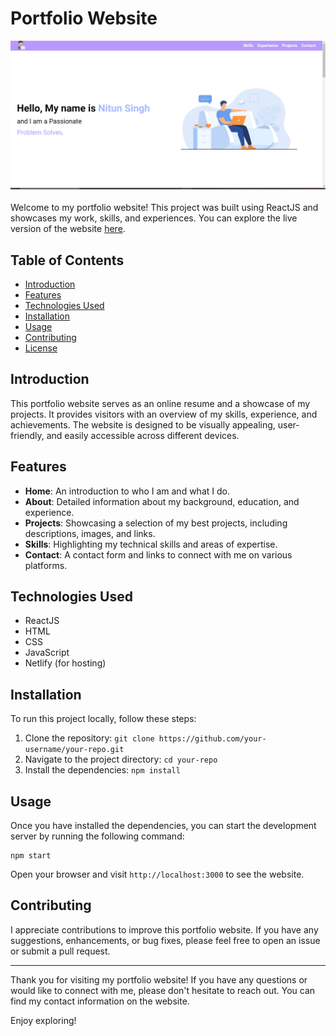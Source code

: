 # Portfolio Website

![Portfolio Website](public/assets/screenshotport.png)

Welcome to my portfolio website! This project was built using ReactJS and showcases my work, skills, and experiences. You can explore the live version of the website [here](https://nitunsinghportfolio.netlify.app/).

## Table of Contents

- [Introduction](#introduction)
- [Features](#features)
- [Technologies Used](#technologies-used)
- [Installation](#installation)
- [Usage](#usage)
- [Contributing](#contributing)
- [License](#license)

## Introduction

This portfolio website serves as an online resume and a showcase of my projects. It provides visitors with an overview of my skills, experience, and achievements. The website is designed to be visually appealing, user-friendly, and easily accessible across different devices.

## Features

- **Home**: An introduction to who I am and what I do.
- **About**: Detailed information about my background, education, and experience.
- **Projects**: Showcasing a selection of my best projects, including descriptions, images, and links.
- **Skills**: Highlighting my technical skills and areas of expertise.
- **Contact**: A contact form and links to connect with me on various platforms.

## Technologies Used

- ReactJS
- HTML
- CSS
- JavaScript
- Netlify (for hosting)

## Installation

To run this project locally, follow these steps:

1. Clone the repository: `git clone https://github.com/your-username/your-repo.git`
2. Navigate to the project directory: `cd your-repo`
3. Install the dependencies: `npm install`

## Usage

Once you have installed the dependencies, you can start the development server by running the following command:

```shell
npm start
```

Open your browser and visit `http://localhost:3000` to see the website.

## Contributing

I appreciate contributions to improve this portfolio website. If you have any suggestions, enhancements, or bug fixes, please feel free to open an issue or submit a pull request.



---

Thank you for visiting my portfolio website! If you have any questions or would like to connect with me, please don't hesitate to reach out. You can find my contact information on the website.

Enjoy exploring!
